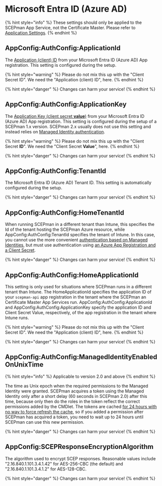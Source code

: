 # Microsoft Entra ID (Azure AD)

{% hint style="info" %}
These settings should only be applied to the SCEPman App Service, not the Certificate Master. Please refer to [Application Settings](./).
{% endhint %}

## AppConfig:AuthConfig:ApplicationId

The [Application (client) ID](../../scepman-deployment/permissions/azure-app-registration.md#basic-app-registration-application-id) from your Microsoft Entra ID (Azure AD) App registration. This setting is configured during the setup.

{% hint style="warning" %}
Please do not mix this up with the "Client Secret ID". We need the "Application (client) ID", here.
{% endhint %}

{% hint style="danger" %}
Changes can harm your service!
{% endhint %}

## AppConfig:AuthConfig:ApplicationKey

The [Application Key (client secret **value**)](../../scepman-deployment/permissions/azure-app-registration.md#azure-app-registration-client-secret) from your Microsoft Entra ID (Azure AD) App registration. This setting is configured during the setup of a SCEPman 1.x version. SCEPman 2.x usually does not use this setting and instead relies on [Managed Identity authentication](../../scepman-deployment/permissions/post-installation-config.md).

{% hint style="warning" %}
Please do not mix this up with the "Client Secret **ID**". We need the "Client Secret **Value**", here.
{% endhint %}

{% hint style="danger" %}
Changes can harm your service!
{% endhint %}

## AppConfig:AuthConfig:TenantId

The Microsoft Entra ID (Azure AD) Tenant ID. This setting is automatically configured during the setup.

{% hint style="danger" %}
Changes can harm your service!
{% endhint %}

## AppConfig:AuthConfig:HomeTenantId

When running SCEPman in a different tenant than Intune, this specifies the Id of the tenant hosting the SCEPman Azure resource, while AppConfig:AuthConfig:TenantId specifies the tenant of Intune. In this case, you cannot use the more convenient [authentication based on Managed Identities](../../scepman-deployment/permissions/post-installation-config.md), but must use authentication using [an Azure App Registration and a Client Secret](../../scepman-deployment/permissions/azure-app-registration.md).

{% hint style="danger" %}
Changes can harm your service!
{% endhint %}

## AppConfig:AuthConfig:HomeApplicationId

This setting is only used for situations where SCEPman runs in a different tenant than Intune. The HomeApplicationId specifies the application ID of your `scepman-api` app registration in the tenant where the SCEPman an Certificate Master App Services run. AppConfig:AuthConfig:ApplicationId and AppConfig:AuthConfig:ApplicationKey specify the application ID and Client Secret Value, respectively, of the app registration in the tenant where Intune runs.

{% hint style="warning" %}
Please do not mix this up with the "Client Secret ID". We need the "Application (client) ID", here.
{% endhint %}

{% hint style="danger" %}
Changes can harm your service!
{% endhint %}

## AppConfig:AuthConfig:ManagedIdentityEnabledOnUnixTime

{% hint style="info" %}
Applicable to version 2.0 and above
{% endhint %}

The time as Unix epoch when the required permissions to the Managed Identity were granted. SCEPman acquires a token using the Managed Identity only after a short delay (60 seconds in SCEPman 2.0) after this time, because only then do the roles in the token reflect the correct permissions added by the CMDlet. The tokens are cached [for 24 hours with no way to force refresh the cache](https://docs.microsoft.com/en-us/azure/app-service/overview-managed-identity?tabs=portal%2Cdotnet#configure-target-resource), so if you added a permission after SCEPman has acquired a token, you need to wait up to 24 hours until SCEPman can use this new permission.

{% hint style="danger" %}
Changes can harm your service!
{% endhint %}

## AppConfig:SCEPResponseEncryptionAlgorithm

The algorithm used to encrypt SCEP responses. Reasonable values include "2.16.840.1.101.3.4.1.42" for AES-256-CBC (the default) and "2.16.840.1.101.3.4.1.2" for AES-128-CBC.

{% hint style="danger" %}
Changes can harm your service!
{% endhint %}
